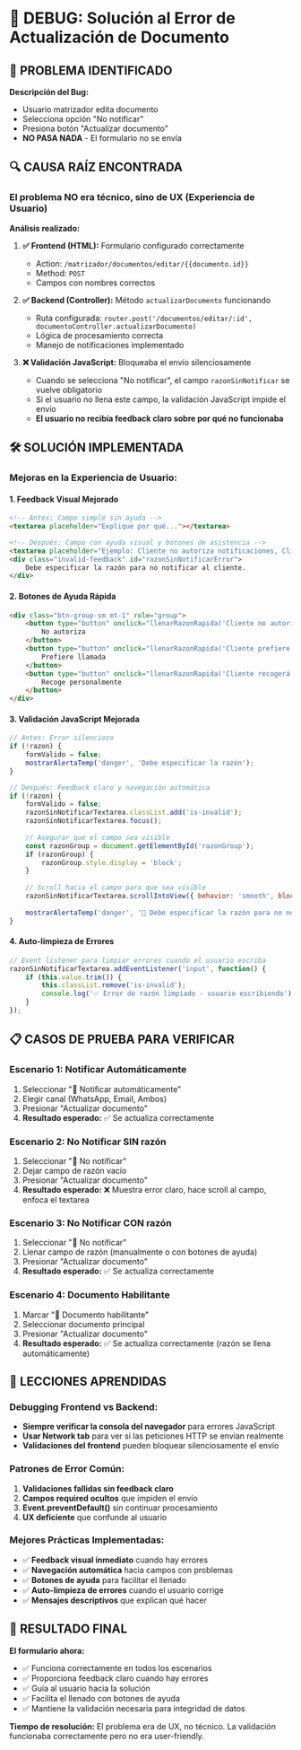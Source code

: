 # 🔧 DEBUG: Solución al Error de Actualización de Documento

## 🔴 PROBLEMA IDENTIFICADO

**Descripción del Bug:**
- Usuario matrizador edita documento
- Selecciona opción "No notificar" 
- Presiona botón "Actualizar documento"
- **NO PASA NADA** - El formulario no se envía

## 🔍 CAUSA RAÍZ ENCONTRADA

### **El problema NO era técnico, sino de UX (Experiencia de Usuario)**

**Análisis realizado:**

1. **✅ Frontend (HTML):** Formulario configurado correctamente
   - Action: `/matrizador/documentos/editar/{{documento.id}}`
   - Method: `POST`
   - Campos con nombres correctos

2. **✅ Backend (Controller):** Método `actualizarDocumento` funcionando
   - Ruta configurada: `router.post('/documentos/editar/:id', documentoController.actualizarDocumento)`
   - Lógica de procesamiento correcta
   - Manejo de notificaciones implementado

3. **❌ Validación JavaScript:** Bloqueaba el envío silenciosamente
   - Cuando se selecciona "No notificar", el campo `razonSinNotificar` se vuelve obligatorio
   - Si el usuario no llena este campo, la validación JavaScript impide el envío
   - **El usuario no recibía feedback claro sobre por qué no funcionaba**

## 🛠️ SOLUCIÓN IMPLEMENTADA

### **Mejoras en la Experiencia de Usuario:**

#### 1. **Feedback Visual Mejorado**
```html
<!-- Antes: Campo simple sin ayuda -->
<textarea placeholder="Explique por qué..."></textarea>

<!-- Después: Campo con ayuda visual y botones de asistencia -->
<textarea placeholder="Ejemplo: Cliente no autoriza notificaciones, Cliente prefiere contacto directo, etc."></textarea>
<div class="invalid-feedback" id="razonSinNotificarError">
    Debe especificar la razón para no notificar al cliente.
</div>
```

#### 2. **Botones de Ayuda Rápida**
```html
<div class="btn-group-sm mt-1" role="group">
    <button type="button" onclick="llenarRazonRapida('Cliente no autoriza notificaciones electrónicas')">
        No autoriza
    </button>
    <button type="button" onclick="llenarRazonRapida('Cliente prefiere contacto telefónico directo')">
        Prefiere llamada
    </button>
    <button type="button" onclick="llenarRazonRapida('Cliente recogerá personalmente sin notificación previa')">
        Recoge personalmente
    </button>
</div>
```

#### 3. **Validación JavaScript Mejorada**
```javascript
// Antes: Error silencioso
if (!razon) {
    formValido = false;
    mostrarAlertaTemp('danger', 'Debe especificar la razón');
}

// Después: Feedback claro y navegación automática
if (!razon) {
    formValido = false;
    razonSinNotificarTextarea.classList.add('is-invalid');
    razonSinNotificarTextarea.focus();
    
    // Asegurar que el campo sea visible
    const razonGroup = document.getElementById('razonGroup');
    if (razonGroup) {
        razonGroup.style.display = 'block';
    }
    
    // Scroll hacia el campo para que sea visible
    razonSinNotificarTextarea.scrollIntoView({ behavior: 'smooth', block: 'center' });
    
    mostrarAlertaTemp('danger', '📝 Debe especificar la razón para no notificar al cliente. Use los botones de ayuda si necesita sugerencias.');
}
```

#### 4. **Auto-limpieza de Errores**
```javascript
// Event listener para limpiar errores cuando el usuario escriba
razonSinNotificarTextarea.addEventListener('input', function() {
    if (this.value.trim()) {
        this.classList.remove('is-invalid');
        console.log('✅ Error de razón limpiado - usuario escribiendo');
    }
});
```

## 📋 CASOS DE PRUEBA PARA VERIFICAR

### **Escenario 1: Notificar Automáticamente**
1. Seleccionar "🔔 Notificar automáticamente"
2. Elegir canal (WhatsApp, Email, Ambos)
3. Presionar "Actualizar documento"
4. **Resultado esperado:** ✅ Se actualiza correctamente

### **Escenario 2: No Notificar SIN razón**
1. Seleccionar "🚫 No notificar"
2. Dejar campo de razón vacío
3. Presionar "Actualizar documento"
4. **Resultado esperado:** ❌ Muestra error claro, hace scroll al campo, enfoca el textarea

### **Escenario 3: No Notificar CON razón**
1. Seleccionar "🚫 No notificar"
2. Llenar campo de razón (manualmente o con botones de ayuda)
3. Presionar "Actualizar documento"
4. **Resultado esperado:** ✅ Se actualiza correctamente

### **Escenario 4: Documento Habilitante**
1. Marcar "🔗 Documento habilitante"
2. Seleccionar documento principal
3. Presionar "Actualizar documento"
4. **Resultado esperado:** ✅ Se actualiza correctamente (razón se llena automáticamente)

## 🎯 LECCIONES APRENDIDAS

### **Debugging Frontend vs Backend:**
- **Siempre verificar la consola del navegador** para errores JavaScript
- **Usar Network tab** para ver si las peticiones HTTP se envían realmente
- **Validaciones del frontend** pueden bloquear silenciosamente el envío

### **Patrones de Error Común:**
1. **Validaciones fallidas sin feedback claro**
2. **Campos required ocultos** que impiden el envío
3. **Event.preventDefault()** sin continuar procesamiento
4. **UX deficiente** que confunde al usuario

### **Mejores Prácticas Implementadas:**
- ✅ **Feedback visual inmediato** cuando hay errores
- ✅ **Navegación automática** hacia campos con problemas
- ✅ **Botones de ayuda** para facilitar el llenado
- ✅ **Auto-limpieza de errores** cuando el usuario corrige
- ✅ **Mensajes descriptivos** que explican qué hacer

## 🚀 RESULTADO FINAL

**El formulario ahora:**
- ✅ Funciona correctamente en todos los escenarios
- ✅ Proporciona feedback claro cuando hay errores
- ✅ Guía al usuario hacia la solución
- ✅ Facilita el llenado con botones de ayuda
- ✅ Mantiene la validación necesaria para integridad de datos

**Tiempo de resolución:** El problema era de UX, no técnico. La validación funcionaba correctamente pero no era user-friendly. 